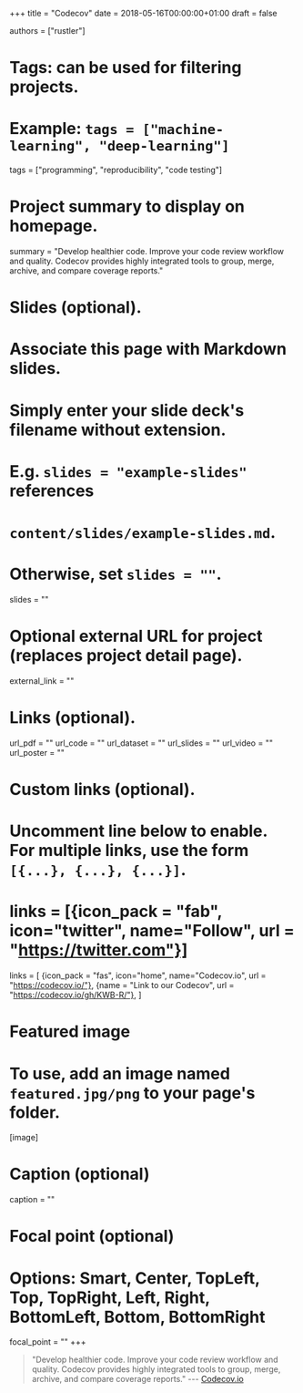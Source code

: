 +++
title = "Codecov"
date = 2018-05-16T00:00:00+01:00
draft = false

authors = ["rustler"]

# Tags: can be used for filtering projects.
# Example: `tags = ["machine-learning", "deep-learning"]`
tags = ["programming", "reproducibility", "code testing"]

# Project summary to display on homepage.
summary = "Develop healthier code. Improve your code review workflow and quality. Codecov provides highly integrated tools to group, merge, archive, and compare coverage reports."

# Slides (optional).
#   Associate this page with Markdown slides.
#   Simply enter your slide deck's filename without extension.
#   E.g. `slides = "example-slides"` references 
#   `content/slides/example-slides.md`.
#   Otherwise, set `slides = ""`.
slides = ""

# Optional external URL for project (replaces project detail page).
external_link = ""

# Links (optional).
url_pdf = ""
url_code = ""
url_dataset = ""
url_slides = ""
url_video = ""
url_poster = ""

# Custom links (optional).
#   Uncomment line below to enable. For multiple links, use the form `[{...}, {...}, {...}]`.
# links = [{icon_pack = "fab", icon="twitter", name="Follow", url = "https://twitter.com"}]
links = [
{icon_pack = "fas", icon="home", name="Codecov.io", url = "https://codecov.io/"},
{name = "Link to our Codecov", url = "https://codecov.io/gh/KWB-R/"},
]
# Featured image
# To use, add an image named `featured.jpg/png` to your page's folder. 
[image]
  # Caption (optional)
  caption = ""

  # Focal point (optional)
  # Options: Smart, Center, TopLeft, Top, TopRight, Left, Right, BottomLeft, Bottom, BottomRight
  focal_point = ""
+++

>"Develop healthier code. Improve your code review workflow and quality. Codecov 
provides highly integrated tools to group, merge, archive, and compare coverage 
reports." 
--- [Codecov.io](https://codecov.io/)
